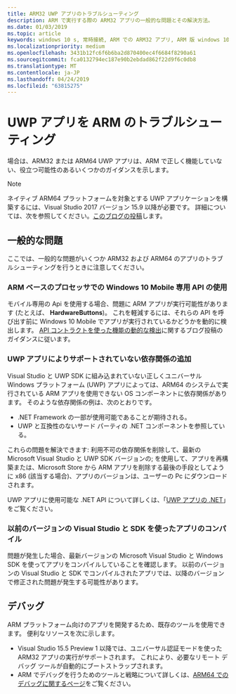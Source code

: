 ```yaml
---
title: ARM32 UWP アプリのトラブルシューティング
description: ARM で実行する際の ARM32 アプリの一般的な問題とその解決方法。
ms.date: 01/03/2019
ms.topic: article
keywords: windows 10 s, 常時接続, ARM での ARM32 アプリ, ARM 版 windows 10, トラブルシューティング
ms.localizationpriority: medium
ms.openlocfilehash: 3431b12fc6f6b6ba2d870400ec4f6684f8290a61
ms.sourcegitcommit: fca0132794ec187e90b2ebdad862f22d9f6c0db8
ms.translationtype: MT
ms.contentlocale: ja-JP
ms.lasthandoff: 04/24/2019
ms.locfileid: "63815275"
---
```

# <a name="troubleshooting-arm-uwp-apps"></a>UWP アプリを ARM のトラブルシューティング

場合は、ARM32 または ARM64 UWP アプリは、ARM で正しく機能していない、役立つ可能性のあるいくつかのガイダンスを示します。

>[!NOTE]
> ネイティブ ARM64 プラットフォームを対象とする UWP アプリケーションを構築するには、Visual Studio 2017 バージョン 15.9 以降が必要です。 詳細については、次を参照してください。[このブログの投稿](https://blogs.windows.com/buildingapps/2018/11/15/official-support-for-windows-10-on-arm-development)します。

## <a name="common-issues"></a>一般的な問題
ここでは、一般的な問題がいくつか ARM32 および ARM64 のアプリのトラブルシューティングを行うときに注意してください。

### <a name="using-windows-10-mobile-only-apis-on-arm-based-processors"></a>ARM ベースのプロセッサでの Windows 10 Mobile 専用 API の使用
モバイル専用の Api を使用する場合、問題に ARM アプリが実行可能性があります (たとえば、 **HardwareButtons**)。 これを軽減するには、それらの API を呼び出す前に Windows 10 Mobile でアプリが実行されているかどうかを動的に検出します。 [API コントラクトを使った機能の動的な検出](https://blogs.windows.com/buildingapps/2015/09/15/dynamically-detecting-features-with-api-contracts-10-by-10/)に関するブログ投稿のガイダンスに従います。

### <a name="including-dependencies-not-supported-by-uwp-apps"></a>UWP アプリによりサポートされていない依存関係の追加
Visual Studio と UWP SDK に組み込まれていない正しくユニバーサル Windows プラットフォーム (UWP) アプリによっては、ARM64 のシステムで実行されている ARM アプリを使用できない OS コンポーネントに依存関係があります。 そのような依存関係の例は、次のとおりです。

- .NET Framework の一部が使用可能であることが期待される。
- UWP と互換性のないサード パーティの .NET コンポーネントを参照している。

これらの問題を解決できます: 利用不可の依存関係を削除して、最新の Microsoft Visual Studio と UWP SDK バージョンの; を使用して、アプリを再構築または、Microsoft Store から ARM アプリを削除する最後の手段としてように x86 (該当する場合)、アプリのバージョンは、ユーザーの Pc にダウンロードされます。

UWP アプリに使用可能な .NET API について詳しくは、「[UWP アプリの .NET](https://msdn.microsoft.com/library/windows/apps/mt185501.aspx)」をご覧ください。

### <a name="compiling-an-app-with-an-older-version-of-visual-studio-and-sdk"></a>以前のバージョンの Visual Studio と SDK を使ったアプリのコンパイル
問題が発生した場合、最新バージョンの Microsoft Visual Studio と Windows SDK を使ってアプリをコンパイルしていることを確認します。 以前のバージョンの Visual Studio と SDK でコンパイルされたアプリでは、以降のバージョンで修正された問題が発生する可能性があります。

## <a name="debugging"></a>デバッグ
ARM プラットフォーム向けのアプリを開発するため、既存のツールを使用できます。 便利なリソースを次に示します。

- Visual Studio 15.5 Preview 1 以降では、ユニバーサル認証モードを使った ARM32 アプリの実行がサポートされます。 これにより、必要なリモート デバッグ ツールが自動的にブートストラップされます。
- ARM でデバッグを行うためのツールと戦略について詳しくは、[ARM64 でのデバッグに関するページ](https://docs.microsoft.com/en-us/windows-hardware/drivers/debugger/debugging-arm64)をご覧ください。
